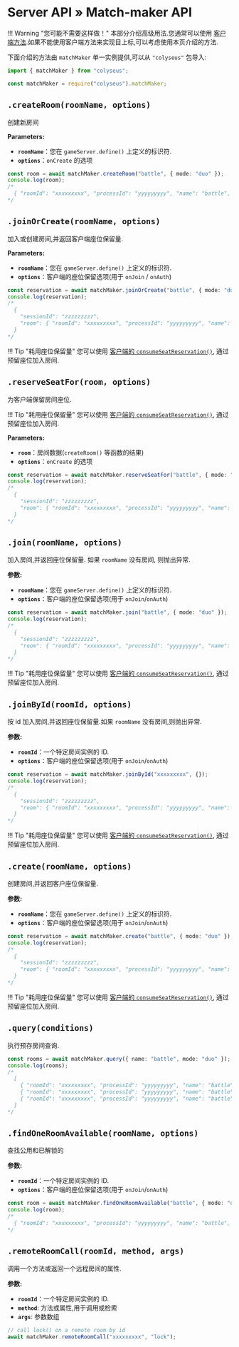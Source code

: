 # Server API &raquo; Match-maker API

!!! Warning "您可能不需要这样做！"
    本部分介绍高级用法.您通常可以使用 [客户端方法](/client/client/#methods).如果不能使用客户端方法来实现目上标,可以考虑使用本页介绍的方法.

下面介绍的方法由 `matchMaker` 单一实例提供,可以从 `"colyseus"` 包导入:

```typescript fct_label="TypeScript"
import { matchMaker } from "colyseus";
```

```javascript fct_label="JavaScript"
const matchMaker = require("colyseus").matchMaker;
```

## `.createRoom(roomName, options)`
创建新房间

**Parameters:**

- **`roomName`**：您在 `gameServer.define()` 上定义的标识符.
- **`options`**：`onCreate` 的选项

```typescript
const room = await matchMaker.createRoom("battle", { mode: "duo" });
console.log(room);
/*
  { "roomId": "xxxxxxxxx", "processId": "yyyyyyyyy", "name": "battle", "locked": false }
*/
```

## `.joinOrCreate(roomName, options)`

加入或创建房间,并返回客户端座位保留量.

**Parameters:**

- **`roomName`**：您在 `gameServer.define()` 上定义的标识符.
- **`options`**：客户端的座位保留选项(用于 `onJoin` / `onAuth`)

```typescript
const reservation = await matchMaker.joinOrCreate("battle", { mode: "duo" });
console.log(reservation);
/*
  {
    "sessionId": "zzzzzzzzz",
    "room": { "roomId": "xxxxxxxxx", "processId": "yyyyyyyyy", "name": "battle", "locked": false }
  }
*/
```

!!! Tip "耗用座位保留量"
    您可以使用 [客户端的 `consumeSeatReservation()`](/client/client/#consumeseatreservation-reservation), 通过预留座位加入房间.

## `.reserveSeatFor(room, options)`
为客户端保留房间座位.

!!! Tip "耗用座位保留量"
    您可以使用 [客户端的 `consumeSeatReservation()`](/client/client/#consumeseatreservation-reservation), 通过预留座位加入房间.

**Parameters:**

- **`room`**：房间数据(`createRoom()` 等函数的结果)
- **`options`**：`onCreate` 的选项

```typescript
const reservation = await matchMaker.reserveSeatFor("battle", { mode: "duo" });
console.log(reservation);
/*
  {
    "sessionId": "zzzzzzzzz",
    "room": { "roomId": "xxxxxxxxx", "processId": "yyyyyyyyy", "name": "battle", "locked": false }
  }
*/
```

## `.join(roomName, options)`
加入房间,并返回座位保留量. 如果 `roomName` 没有房间, 则抛出异常.

**参数:**

- **`roomName`**：您在 `gameServer.define()` 上定义的标识符.
- **`options`**：客户端的座位保留选项(用于 `onJoin`/`onAuth`)

```typescript
const reservation = await matchMaker.join("battle", { mode: "duo" });
console.log(reservation);
/*
  {
    "sessionId": "zzzzzzzzz",
    "room": { "roomId": "xxxxxxxxx", "processId": "yyyyyyyyy", "name": "battle", "locked": false }
  }
*/
```

!!! Tip "耗用座位保留量"
    您可以使用 [客户端的 `consumeSeatReservation()`](/client/client/#consumeseatreservation-reservation), 通过预留座位加入房间.

## `.joinById(roomId, options)`
按  id 加入房间,并返回座位保留量.如果 `roomName` 没有房间,则抛出异常.

**参数:**

- **`roomId`**：一个特定房间实例的 ID.
- **`options`**：客户端的座位保留选项(用于 `onJoin`/`onAuth`)

```typescript
const reservation = await matchMaker.joinById("xxxxxxxxx", {});
console.log(reservation);
/*
  {
    "sessionId": "zzzzzzzzz",
    "room": { "roomId": "xxxxxxxxx", "processId": "yyyyyyyyy", "name": "battle", "locked": false }
  }
*/
```

!!! Tip "耗用座位保留量"
    您可以使用 [客户端的 `consumeSeatReservation()`](/client/client/#consumeseatreservation-reservation), 通过预留座位加入房间.

## `.create(roomName, options)`
创建房间,并返回客户座位保留量.

**参数:**

- **`roomName`**：您在 `gameServer.define()` 上定义的标识符.
- **`options`**：客户端的座位保留选项(用于 `onJoin`/`onAuth`)

```typescript
const reservation = await matchMaker.create("battle", { mode: "duo" });
console.log(reservation);
/*
  {
    "sessionId": "zzzzzzzzz",
    "room": { "roomId": "xxxxxxxxx", "processId": "yyyyyyyyy", "name": "battle", "locked": false }
  }
*/
```

!!! Tip "耗用座位保留量"
    您可以使用 [客户端的 `consumeSeatReservation()`](/client/client/#consumeseatreservation-reservation), 通过预留座位加入房间.

## `.query(conditions)`
执行预存房间查询.

```typescript
const rooms = await matchMaker.query({ name: "battle", mode: "duo" });
console.log(rooms);
/*
  [
    { "roomId": "xxxxxxxxx", "processId": "yyyyyyyyy", "name": "battle", "locked": false },
    { "roomId": "xxxxxxxxx", "processId": "yyyyyyyyy", "name": "battle", "locked": false },
    { "roomId": "xxxxxxxxx", "processId": "yyyyyyyyy", "name": "battle", "locked": false }
  ]
*/
```

## `.findOneRoomAvailable(roomName, options)`
查找公用和已解锁的

**参数:**

- **`roomId`**：一个特定房间实例的 ID.
- **`options`**：客户端的座位保留选项(用于 `onJoin`/`onAuth`)

```typescript
const room = await matchMaker.findOneRoomAvailable("battle", { mode: "duo" });
console.log(room);
/*
  { "roomId": "xxxxxxxxx", "processId": "yyyyyyyyy", "name": "battle", "locked": false }
*/
```

## `.remoteRoomCall(roomId, method, args)`
调用一个方法或返回一个远程房间的属性.

**参数:**

- **`roomId`**：一个特定房间实例的 ID.
- **`method`**: 方法或属性,用于调用或检索
- **`args`**: 参数数组

```typescript
// call lock() on a remote room by id
await matchMaker.remoteRoomCall("xxxxxxxxx", "lock");
```

